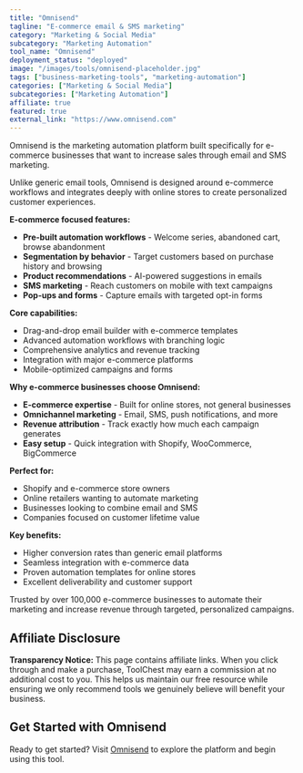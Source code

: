 ```yaml
---
title: "Omnisend"
tagline: "E-commerce email & SMS marketing"
category: "Marketing & Social Media"
subcategory: "Marketing Automation"
tool_name: "Omnisend"
deployment_status: "deployed"
image: "/images/tools/omnisend-placeholder.jpg"
tags: ["business-marketing-tools", "marketing-automation"]
categories: ["Marketing & Social Media"]
subcategories: ["Marketing Automation"]
affiliate: true
featured: true
external_link: "https://www.omnisend.com"
---
```

Omnisend is the marketing automation platform built specifically for e-commerce businesses that want to increase sales through email and SMS marketing.

Unlike generic email tools, Omnisend is designed around e-commerce workflows and integrates deeply with online stores to create personalized customer experiences.

**E-commerce focused features:**
- **Pre-built automation workflows** - Welcome series, abandoned cart, browse abandonment
- **Segmentation by behavior** - Target customers based on purchase history and browsing
- **Product recommendations** - AI-powered suggestions in emails
- **SMS marketing** - Reach customers on mobile with text campaigns
- **Pop-ups and forms** - Capture emails with targeted opt-in forms

**Core capabilities:**
- Drag-and-drop email builder with e-commerce templates
- Advanced automation workflows with branching logic
- Comprehensive analytics and revenue tracking
- Integration with major e-commerce platforms
- Mobile-optimized campaigns and forms

**Why e-commerce businesses choose Omnisend:**
- **E-commerce expertise** - Built for online stores, not general businesses
- **Omnichannel marketing** - Email, SMS, push notifications, and more
- **Revenue attribution** - Track exactly how much each campaign generates
- **Easy setup** - Quick integration with Shopify, WooCommerce, BigCommerce

**Perfect for:**
- Shopify and e-commerce store owners
- Online retailers wanting to automate marketing
- Businesses looking to combine email and SMS
- Companies focused on customer lifetime value

**Key benefits:**
- Higher conversion rates than generic email platforms
- Seamless integration with e-commerce data
- Proven automation templates for online stores
- Excellent deliverability and customer support

Trusted by over 100,000 e-commerce businesses to automate their marketing and increase revenue through targeted, personalized campaigns.


## Affiliate Disclosure

**Transparency Notice:** This page contains affiliate links. When you click through and make a purchase, ToolChest may earn a commission at no additional cost to you. This helps us maintain our free resource while ensuring we only recommend tools we genuinely believe will benefit your business.

## Get Started with Omnisend

Ready to get started? Visit [Omnisend](https://www.omnisend.com) to explore the platform and begin using this tool.